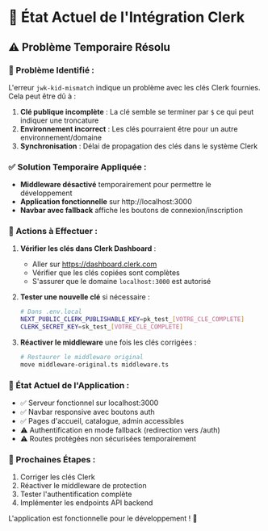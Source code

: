 # 🔧 État Actuel de l'Intégration Clerk

## ⚠️ Problème Temporaire Résolu

### 🐛 Problème Identifié :
L'erreur `jwk-kid-mismatch` indique un problème avec les clés Clerk fournies. Cela peut être dû à :

1. **Clé publique incomplète** : La clé semble se terminer par `$` ce qui peut indiquer une troncature
2. **Environnement incorrect** : Les clés pourraient être pour un autre environnement/domaine
3. **Synchronisation** : Délai de propagation des clés dans le système Clerk

### ✅ Solution Temporaire Appliquée :
- **Middleware désactivé** temporairement pour permettre le développement
- **Application fonctionnelle** sur http://localhost:3000
- **Navbar avec fallback** affiche les boutons de connexion/inscription

### 🔄 Actions à Effectuer :

1. **Vérifier les clés dans Clerk Dashboard** :
   - Aller sur https://dashboard.clerk.com
   - Vérifier que les clés copiées sont complètes
   - S'assurer que le domaine `localhost:3000` est autorisé

2. **Tester une nouvelle clé** si nécessaire :
   ```bash
   # Dans .env.local
   NEXT_PUBLIC_CLERK_PUBLISHABLE_KEY=pk_test_[VOTRE_CLE_COMPLETE]
   CLERK_SECRET_KEY=sk_test_[VOTRE_CLE_COMPLETE]
   ```

3. **Réactiver le middleware** une fois les clés corrigées :
   ```bash
   # Restaurer le middleware original
   move middleware-original.ts middleware.ts
   ```

### 📱 État Actuel de l'Application :
- ✅ Serveur fonctionnel sur localhost:3000
- ✅ Navbar responsive avec boutons auth
- ✅ Pages d'accueil, catalogue, admin accessibles
- ⚠️ Authentification en mode fallback (redirection vers /auth)
- ⚠️ Routes protégées non sécurisées temporairement

### 🎯 Prochaines Étapes :
1. Corriger les clés Clerk
2. Réactiver le middleware de protection
3. Tester l'authentification complète
4. Implémenter les endpoints API backend

L'application est fonctionnelle pour le développement ! 🚀
